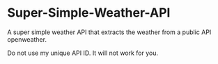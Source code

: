 # Super-Simple-Weather-API
A super simple weather API that extracts the weather from a public API openweather.

Do not use my unique API ID. It will not work for you.
